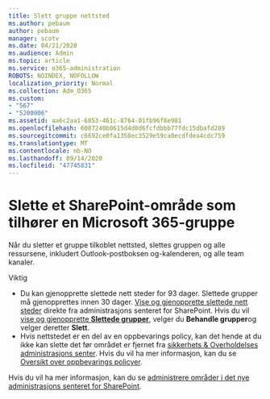 ```yaml
---
title: Slett gruppe nettsted
ms.author: pebaum
author: pebaum
manager: scotv
ms.date: 04/21/2020
ms.audience: Admin
ms.topic: article
ms.service: o365-administration
ROBOTS: NOINDEX, NOFOLLOW
localization_priority: Normal
ms.collection: Adm_O365
ms.custom:
- "567"
- "5200006"
ms.assetid: aa6c2aa1-6853-461c-8764-01fb96f8e981
ms.openlocfilehash: 6087240b0615d4d0d6fcfdbbb77fdc15dbafd289
ms.sourcegitcommit: c6692ce0fa1358ec3529e59ca0ecdfdea4cdc759
ms.translationtype: MT
ms.contentlocale: nb-NO
ms.lasthandoff: 09/14/2020
ms.locfileid: "47745831"
---
```

# <a name="delete-a-sharepoint-site-that-belongs-to-a-microsoft-365-group"></a>Slette et SharePoint-område som tilhører en Microsoft 365-gruppe

Når du sletter et gruppe tilkoblet nettsted, slettes gruppen og alle ressursene, inkludert Outlook-postboksen og-kalenderen, og alle team kanaler.
  
Viktig

- Du kan gjenopprette slettede nett steder for 93 dager. Slettede grupper må gjenopprettes innen 30 dager. [Vise og gjenopprette slettede nett steder](https://admin.microsoft.com/sharepoint?page=recyclebin&modern=true) direkte fra administrasjons senteret for SharePoint. Hvis du vil [vise og gjenopprette **Slettede grupper**](https://outlook.office.com/people/group/deleted), velger du **Behandle grupper**og velger deretter **Slett**.
- Hvis nettstedet er en del av en oppbevarings policy, kan det hende at du ikke kan slette det før området er fjernet fra [sikkerhets & Overholdelses administrasjons senter](https://protection.office.com/?rfr=AdminCenter#/retention). Hvis du vil ha mer informasjon, kan du se [Oversikt over oppbevarings policyer](https://docs.microsoft.com/microsoft-365/compliance/retention-policies).
  
Hvis du vil ha mer informasjon, kan du se [administrere områder i det nye administrasjons senteret for SharePoint](https://docs.microsoft.com/sharepoint/manage-sites-in-new-admin-center).
